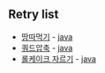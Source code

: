 ## Retry list

- [땅따먹기](https://school.programmers.co.kr/learn/courses/30/lessons/12913) - [java](lv2/PickingTheGround.java)
- [쿼드압축](https://school.programmers.co.kr/learn/courses/30/lessons/68936) - [java](lv2/QuadCompress.java)
- [롤케이크 자르기](https://school.programmers.co.kr/learn/courses/30/lessons/132265) - [java](lv2/RollCakeCutting.java)